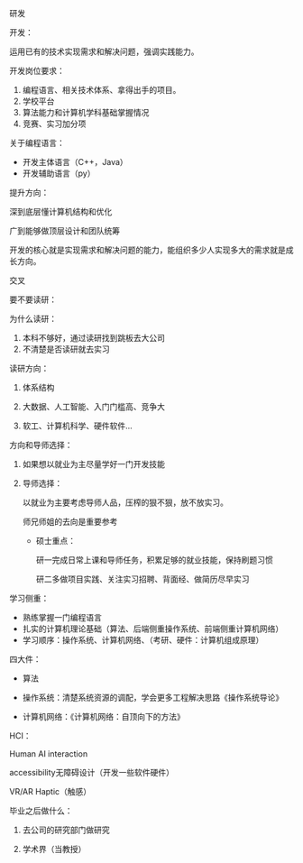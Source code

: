 研发

开发：

运用已有的技术实现需求和解决问题，强调实践能力。

开发岗位要求：

1. 编程语言、相关技术体系、拿得出手的项目。
2. 学校平台
3. 算法能力和计算机学科基础掌握情况
4. 竞赛、实习加分项

关于编程语言：

- 开发主体语言（C++，Java）
- 开发辅助语言（py）

提升方向：

深到底层懂计算机结构和优化

广到能够做顶层设计和团队统筹

开发的核心就是实现需求和解决问题的能力，能组织多少人实现多大的需求就是成长方向。

交叉





要不要读研：

为什么读研：

1. 本科不够好，通过读研找到跳板去大公司
2. 不清楚是否读研就去实习

读研方向：

1. 体系结构

2. 大数据、人工智能、入门门槛高、竞争大
3.  软工、计算机科学、硬件软件...

方向和导师选择：

1. 如果想以就业为主尽量学好一门开发技能

2. 导师选择：

   以就业为主要考虑导师人品，压榨的狠不狠，放不放实习。

   师兄师姐的去向是重要参考

   - 硕士重点：

     研一完成日常上课和导师任务，积累足够的就业技能，保持刷题习惯

     研二多做项目实践、关注实习招聘、背面经、做简历尽早实习

学习侧重：

- 熟练掌握一门编程语言
- 扎实的计算机理论基础（算法、后端侧重操作系统、前端侧重计算机网络）
- 学习顺序：操作系统、计算机网络、（考研、硬件：计算机组成原理）

 四大件：

- 算法
- 操作系统：清楚系统资源的调配，学会更多工程解决思路《操作系统导论》

- 计算机网络：《计算机网络：自顶向下的方法》





HCI：

Human AI interaction

accessibility无障碍设计（开发一些软件硬件）

VR/AR Haptic（触感）

毕业之后做什么：

1. 去公司的研究部门做研究

2. 学术界（当教授）

   